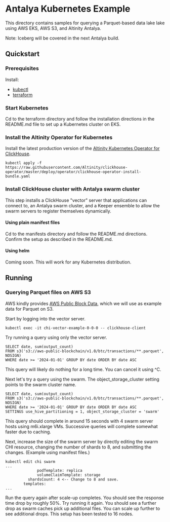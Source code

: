# Antalya Kubernetes Example

This directory contains samples for querying a Parquet-based data lake
lake using AWS EKS, AWS S3, and Altinity Antalya. 

Note: Iceberg will be covered in the next Antalya build. 

## Quickstart

### Prerequisites

Install: 
* [kubectl](https://kubernetes.io/docs/tasks/tools/#kubectl)
* [terraform](https://developer.hashicorp.com/terraform/tutorials/aws-get-started/install-cli)

### Start Kubernetes

Cd to the terraform directory and follow the installation directions in the 
README.md file to set up a Kubernetes cluster on EKS. 

### Install the Altinity Operator for Kubernetes

Install the latest production version of the [Altinity Kubernetes Operator
for ClickHouse](https://github.com/Altinity/clickhouse-operator). 

```
kubectl apply -f https://raw.githubusercontent.com/Altinity/clickhouse-operator/master/deploy/operator/clickhouse-operator-install-bundle.yaml
```

### Install ClickHouse cluster with Antalya swarm cluster

This step installs a ClickHouse "vector" server that applications can connect 
to, an Antalya swarm cluster, and a Keeper ensemble to allow the swarm servers
to register themselves dynamically. 

#### Using plain manifest files

Cd to the manifests directory and follow the README.md directions. Confirm 
the setup as described in the README.md.

#### Using helm

Coming soon. This will work for any Kubernetes distribution. 

## Running

### Querying Parquet files on AWS S3

AWS kindly provides [AWS Public Block Data](https://registry.opendata.aws/aws-public-blockchain/), 
which we will use as example data for Parquet on S3. 

Start by logging into the vector server. 
```
kubectl exec -it chi-vector-example-0-0-0 -- clickhouse-client
```

Try running a query using only the vector server. 
```
SELECT date, sum(output_count)
FROM s3('s3://aws-public-blockchain/v1.0/btc/transactions/**.parquet', NOSIGN)
WHERE date >= '2024-01-01' GROUP BY date ORDER BY date ASC
```

This query will likely do nothing for a long time. You can cancel it using ^C.  

Next let's try a query using the swarm. The object_storage_cluster
setting points to the swarm cluster name.
```
SELECT date, sum(output_count)
FROM s3('s3://aws-public-blockchain/v1.0/btc/transactions/**.parquet', NOSIGN)
WHERE date >= '2024-01-01' GROUP BY date ORDER BY date ASC
SETTINGS use_hive_partitioning = 1, object_storage_cluster = 'swarm'
```

This query should complete in around 15 seconds with 4 swarm server
hosts using m6i.xlarge VMs. Successive queries will complete somewhat
faster due to caching.

Next, increase the size of the swarm server by directly editing the
swarm CHI resource, changing the number of shards to 8, and submitting
the changes. (Example using manifest files.)

```
kubectl edit chi swarm
...
              podTemplate: replica
              volumeClaimTemplate: storage
          shardsCount: 4 <-- Change to 8 and save. 
        templates:
...
```

Run the query again after scale-up completes. You should see the response
time drop by roughly 50%. Try running it again. You should see a further drop 
as swarm caches pick up additional files. You can scale up further to see 
additional drops. This setup has been tested to 16 nodes. 
